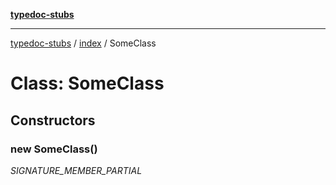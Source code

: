 [**typedoc-stubs**](../../index.md)

***

[typedoc-stubs](../../modules.md) / [index](../index.md) / SomeClass

# Class: SomeClass

## Constructors

### new SomeClass()

_SIGNATURE_MEMBER_PARTIAL_
